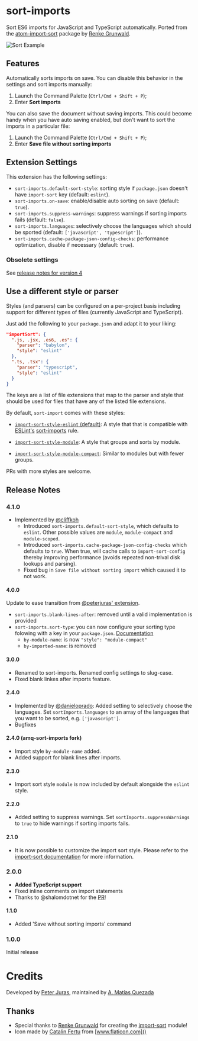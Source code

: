 # sort-imports

Sort ES6 imports for JavaScript and TypeScript automatically.
Ported from the [atom-import-sort](https://atom.io/packages/atom-import-sort) package by [Renke Grunwald](https://github.com/renke).

![Sort Example](https://i.imgur.com/XEzc7EU.gif)

## Features

Automatically sorts imports on save. You can disable this behavior in the settings and sort imports manually:

1. Launch the Command Palette (`Ctrl/Cmd + Shift + P`);
1. Enter **Sort imports**

You can also save the document without saving imports. This could become handy when you have auto saving enabled, but don't want to sort the imports in a particular file:

1. Launch the Command Palette (`Ctrl/Cmd + Shift + P`);
1. Enter **Save file without sorting imports**

## Extension Settings

This extension has the following settings:

* `sort-imports.default-sort-style`: sorting style if `package.json` doesn't have `import-sort` key (default: `eslint`).
* `sort-imports.on-save`: enable/disable auto sorting on save (default: `true`).
* `sort-imports.suppress-warnings`: suppress warnings if sorting imports fails (default: `false`).
* `sort-imports.languages`: selectively choose the languages which should be sported (default: `['javascript', 'typescript']`).
* `sort-imports.cache-package-json-config-checks`: performance optimization, disable if necessary (default: `true`).

### Obsolete settings

See [release notes for version 4](https://github.com/amatiasq/vsc-sort-imports#400)

## Use a different style or parser

Styles (and parsers) can be configured on a per-project basis including support for different types of files (currently JavaScript and TypeScript).

Just add the following to your `package.json` and adapt it to your liking:

```json
"importSort": {
  ".js, .jsx, .es6, .es": {
    "parser": "babylon",
    "style": "eslint"
  },
  ".ts, .tsx": {
    "parser": "typescript",
    "style": "eslint"
  }
}
```

The keys are a list of file extensions that map to the parser and style that should be used for files that have any of the listed file extensions.

By default, `sort-import` comes with these styles:

* [`import-sort-style-eslint` (default)](https://github.com/renke/import-sort/tree/master/packages/import-sort-style-eslint): A style that that is compatible with [ESLint's](http://eslint.org/) [sort-imports](https://eslint.org/docs/rules/sort-imports) rule.

* [`import-sort-style-module`](https://github.com/renke/import-sort/tree/master/packages/import-sort-style-module): A style that groups and sorts by module.

* [`import-sort-style-module-compact`](https://github.com/amatiasq/import-sort-style-module-compact): Similar to modules but with fewer groups.

PRs with more styles are welcome.

## Release Notes

### 4.1.0
* Implemented by [@cliffkoh](https://github.com/cliffkoh)
  * Introduced `sort-imports.default-sort-style`, which defaults to `eslint`. Other possible values are `module`, `module-compact` and `module-scoped`.
  * Introduced `sort-imports.cache-package-json-config-checks` which defaults to `true`. When true, will cache calls to `import-sort-config` thereby improving performance
  (avoids repeated non-trival disk lookups and parsing).
  * Fixed bug in `Save file without sorting import` which caused it to not work.

#### 4.0.0

Update to ease transition from [@peterjuras' extension](https://github.com/peterjuras/vsc-sort-imports).

* `sort-imports.blank-lines-after`: removed until a valid implementation is provided
* `sort-imports.sort-type`: you can now configure your sorting type folowing with a key in your `package.json`. [Documentation](https://github.com/renke/import-sort#using-a-different-style-or-parser)
  * `by-module-name`: is now `"style": "module-compact"`
  * `by-imported-name`: is removed

#### 3.0.0

- Renamed to sort-imports. Renamed config settings to slug-case.
- Fixed blank linkes after imports feature.

#### 2.4.0

- Implemented by [@danieloprado](https://github.com/danieloprado): Added setting to selectively choose the languages. Set `sortImports.languages` to an array of the languages that you want to be sorted, e.g. `['javascript']`.
- Bugfixes

#### 2.4.0 (amq-sort-imports fork)

- Import style `by-module-name` added.
- Added support for blank lines after imports.

#### 2.3.0

- Import sort style `module` is now included by default alongside the `eslint` style.

#### 2.2.0

- Added setting to suppress warnings. Set `sortImports.suppressWarnings` to `true` to hide warnings if sorting imports fails.

#### 2.1.0

- It is now possible to customize the import sort style. Please refer to the [import-sort documentation](https://github.com/renke/import-sort#using-a-different-style-or-parser) for more information.

### 2.0.0

- **Added TypeScript support**
- Fixed inline comments on import statements
- Thanks to @shalomdotnet for the [PR](https://github.com/peterjuras/vsc-sort-imports/pull/2)!

#### 1.1.0

- Added 'Save without sorting imports' command

### 1.0.0

Initial release


# Credits

Developed by [Peter Juras](https://github.com/peterjuras),
maintained by [A. Matías Quezada](https://github.com/amatiasq)

## Thanks

- Special thanks to [Renke Grunwald](https://github.com/renke) for creating the [import-sort](https://github.com/renke/import-sort) module!
- Icon made by [Catalin Fertu](http://www.flaticon.com/authors/catalin-fertu) from [www.flaticon.com]()
